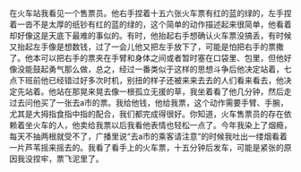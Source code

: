 在火车站我看见一个售票员。他右手捏着十五六张火车票有红的蓝的绿的，左手捏着一沓不是太厚的纸钞有红的蓝的绿的，这个简单的动作描述起来很简单，他看着却好像这是天底下最难的事似的。有时，他抬起右手想确认火车票没搞丢，有时候又抬起左手像是想数钱，过了一会儿他又把左手放下了，可能是怕把右手的票撒了。他本可以把右手的票夹在手臂和身体之间或者暂时塞在口袋里、包里，但他好像没能鼓起勇气那么做，总之，经过一番类似于这样的思想斗争后他决定站着，七点下班前他已经错过好多次时机，别扭的样子还被来来去去的人们看来看去，他决定先站着。他站在那晃来晃去像一根孤立无援的草，我坐着看了他几分钟，然后走过去问他买了一张去a市的票。我给他钱，他给我票，这个动作需要手臂、手腕，尤其是大拇指食指中指的配合，我们都完成得很好。你知道，火车售票员的存在依赖着坐火车的人，他卖给我票以后我看他表情也轻松一点了。今年我染上了烟瘾，每天不抽两根就受不了，广播里说“去a市的乘客请注意”的时候我吐出一缕烟看着一片芦苇摇来摇去的。我看了看手上的火车票，十五分钟后发车，可能是紧张的原因我没捏牢，票飞泥里了。
